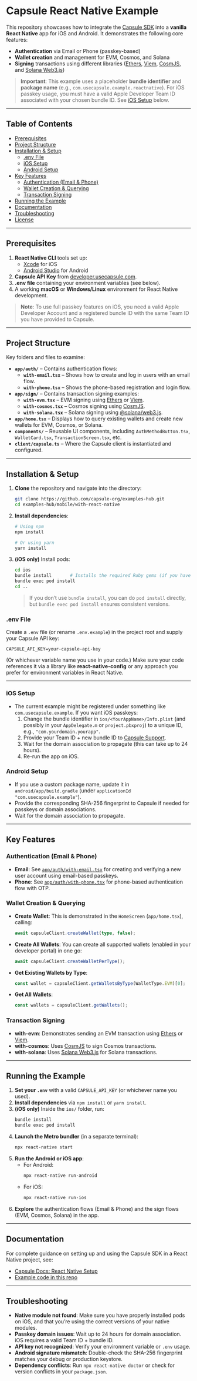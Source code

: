 # Capsule React Native Example

This repository showcases how to integrate the [Capsule SDK](https://docs.usecapsule.com/) into a **vanilla React
Native** app for iOS and Android. It demonstrates the following core features:

- **Authentication** via Email or Phone (passkey-based)
- **Wallet creation** and management for EVM, Cosmos, and Solana
- **Signing** transactions using different libraries ([Ethers](https://docs.ethers.org/), [Viem](https://viem.sh/),
  [CosmJS](https://cosmos.github.io/cosmjs/), and [Solana Web3.js](https://solana-labs.github.io/solana-web3.js/))

> **Important**: This example uses a placeholder **bundle identifier** and **package name** (e.g.,
> `com.usecapsule.example.reactnative`). For iOS passkey usage, you must have a valid Apple Developer Team ID associated
> with your chosen bundle ID. See [iOS Setup](#ios-setup) below.

---

## Table of Contents

- [Prerequisites](#prerequisites)
- [Project Structure](#project-structure)
- [Installation & Setup](#installation--setup)
  - [.env File](#env-file)
  - [iOS Setup](#ios-setup)
  - [Android Setup](#android-setup)
- [Key Features](#key-features)
  - [Authentication (Email & Phone)](#authentication-email--phone)
  - [Wallet Creation & Querying](#wallet-creation--querying)
  - [Transaction Signing](#transaction-signing)
- [Running the Example](#running-the-example)
- [Documentation](#documentation)
- [Troubleshooting](#troubleshooting)
- [License](#license)

---

## Prerequisites

1. **React Native CLI** tools set up:
   - [Xcode](https://developer.apple.com/xcode/) for iOS
   - [Android Studio](https://developer.android.com/studio) for Android
2. **Capsule API Key** from [developer.usecapsule.com](https://developer.usecapsule.com/).
3. **.env file** containing your environment variables (see below).
4. A working **macOS** or **Windows/Linux** environment for React Native development.

> **Note**: To use full passkey features on iOS, you need a valid Apple Developer Account and a registered bundle ID
> with the same Team ID you have provided to Capsule.

---

## Project Structure

Key folders and files to examine:

- **`app/auth/`** – Contains authentication flows:
  - **`with-email.tsx`** – Shows how to create and log in users with an email flow.
  - **`with-phone.tsx`** – Shows the phone-based registration and login flow.
- **`app/sign/`** – Contains transaction signing examples:
  - **`with-evm.tsx`** – EVM signing using [Ethers](https://ethers.org/) or [Viem](https://viem.sh/).
  - **`with-cosmos.tsx`** – Cosmos signing using [CosmJS](https://cosmos.github.io/cosmjs/).
  - **`with-solana.tsx`** – Solana signing using [@solana/web3.js](https://solana-labs.github.io/solana-web3.js/).
- **`app/home.tsx`** – Displays how to query existing wallets and create new wallets for EVM, Cosmos, or Solana.
- **`components/`** – Reusable UI components, including `AuthMethodButton.tsx`, `WalletCard.tsx`,
  `TransactionScreen.tsx`, etc.
- **`client/capsule.ts`** – Where the Capsule client is instantiated and configured.

---

## Installation & Setup

1. **Clone** the repository and navigate into the directory:

   ```bash
   git clone https://github.com/capsule-org/examples-hub.git
   cd examples-hub/mobile/with-react-native
   ```

2. **Install dependencies**:

   ```bash
   # Using npm
   npm install

   # Or using yarn
   yarn install
   ```

3. **(iOS only)** Install pods:

   ```bash
   cd ios
   bundle install       # Installs the required Ruby gems (if you have a Gemfile)
   bundle exec pod install
   cd ..
   ```

   > If you don’t use `bundle install`, you can do `pod install` directly, but `bundle exec pod install` ensures
   > consistent versions.

### .env File

Create a `.env` file (or rename `.env.example`) in the project root and supply your Capsule API key:

```
CAPSULE_API_KEY=your-capsule-api-key
```

(Or whichever variable name you use in your code.) Make sure your code references it via a library like
**react-native-config** or any approach you prefer for environment variables in React Native.

---

### iOS Setup

- The current example might be registered under something like `com.usecapsule.example`. If you want iOS passkeys:
  1. Change the bundle identifier in `ios/<YourAppName>/Info.plist` (and possibly in your `AppDelegate.m` or
     `project.pbxproj`) to a unique ID, e.g., `"com.yourdomain.yourapp"`.
  2. Provide your Team ID + new bundle ID to [Capsule Support](https://developer.usecapsule.com).
  3. Wait for the domain association to propagate (this can take up to 24 hours).
  4. Re-run the app on iOS.

### Android Setup

- If you use a custom package name, update it in `android/app/build.gradle` (under
  `applicationId "com.usecapsule.example"`).
- Provide the corresponding SHA-256 fingerprint to Capsule if needed for passkeys or domain associations.
- Wait for the domain association to propagate.

---

## Key Features

### Authentication (Email & Phone)

- **Email**: See [`app/auth/with-email.tsx`](./app/auth/with-email.tsx) for creating and verifying a new user account
  using email-based passkeys.
- **Phone**: See [`app/auth/with-phone.tsx`](./app/auth/with-phone.tsx) for phone-based authentication flow with OTP.

### Wallet Creation & Querying

- **Create Wallet**: This is demonstrated in the `HomeScreen` (`app/home.tsx`), calling:
  ```ts
  await capsuleClient.createWallet(type, false);
  ```
- **Create All Wallets**: You can create all supported wallets (enabled in your developer portal) in one go:
  ```ts
  await capsuleClient.createWalletPerType();
  ```
- **Get Existing Wallets by Type**:
  ```ts
  const wallet = capsuleClient.getWalletsByType(WalletType.EVM)[0];
  ```
- **Get All Wallets**:
  ```ts
  const wallets = capsuleClient.getWallets();
  ```

### Transaction Signing

- **with-evm**: Demonstrates sending an EVM transaction using [Ethers](https://docs.ethers.io/) or
  [Viem](https://viem.sh/).
- **with-cosmos**: Uses [CosmJS](https://cosmos.github.io/cosmjs/) to sign Cosmos transactions.
- **with-solana**: Uses [Solana Web3.js](https://solana-labs.github.io/solana-web3.js/) for Solana transactions.

---

## Running the Example

1. **Set your `.env`** with a valid `CAPSULE_API_KEY` (or whichever name you used).
2. **Install dependencies** via `npm install` or `yarn install`.
3. **(iOS only)** Inside the `ios/` folder, run:
   ```bash
   bundle install
   bundle exec pod install
   ```
4. **Launch the Metro bundler** (in a separate terminal):
   ```bash
   npx react-native start
   ```
5. **Run the Android or iOS app**:
   - For Android:
     ```bash
     npx react-native run-android
     ```
   - For iOS:
     ```bash
     npx react-native run-ios
     ```
6. **Explore** the authentication flows (Email & Phone) and the sign flows (EVM, Cosmos, Solana) in the app.

---

## Documentation

For complete guidance on setting up and using the Capsule SDK in a React Native project, see:

- [Capsule Docs: React Native Setup](https://docs.usecapsule.com/getting-started/initial-setup/react-native)
- [Example code in this repo](https://github.com/capsule-org/examples-hub)

---

## Troubleshooting

- **Native module not found**: Make sure you have properly installed pods on iOS, and that you’re using the correct
  versions of your native modules.
- **Passkey domain issues**: Wait up to 24 hours for domain association. iOS requires a valid Team ID + bundle ID.
- **API key not recognized**: Verify your environment variable or `.env` usage.
- **Android signature mismatch**: Double-check the SHA-256 fingerprint matches your debug or production keystore.
- **Dependency conflicts**: Run `npx react-native doctor` or check for version conflicts in your `package.json`.
